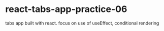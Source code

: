 # react-tabs-app-practice-06
tabs app built with react. focus on use of useEffect, conditional rendering
